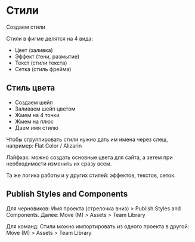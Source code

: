 # Стили
Создаем стили

Стили в фигме делятся на 4 вида:
* Цвет (заливка)
* Эффект (тени, размытие)
* Текст (стили текста)
* Сетка (стиль фрейма)

## Стиль цвета
* Создаем шейп
* Заливаем шейп цветом
* Жмем на 4 точки
* Жмем на плюс
* Даем имя стилю

Чтобы сгруппировать стили нужно дать им имена через слеш, например: Flat Color / Alizarin

Лайфхак: можно создать основные цвета для сайта, а зетем при необходимости изменить их сразу всем.

Та же логика работы и у других стилей: эффектов, текстов, сеток.

## Publish Styles and Components
Для черновиков: Имя проекта (стрелочка вниз) > Publish Styles and Components. Далее: Move (M) > Assets > Team Library

Для команд: Стили можно импортировать из одного проекта в другой: Move (M) > Assets > Team Library